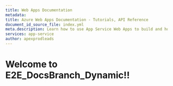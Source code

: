```yaml
---
title: Web Apps Documentation
metadata:
title: Azure Web Apps Documentation - Tutorials, API Reference
document_id_source_file: index.yml
meta.description: Learn how to use App Service Web Apps to build and host websites and web applications.
services: app-service
author: apexprodleads
---
```

# Welcome to E2E_DocsBranch_Dynamic!!
